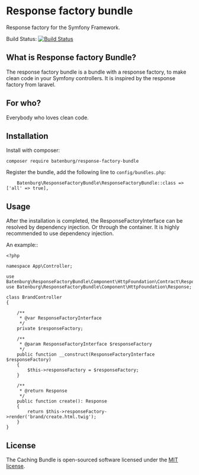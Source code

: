 # Response factory bundle

Response factory for the Symfony Framework.

Build Status: [![Build Status](https://travis-ci.org/doctrine/DoctrineBundle.svg?branch=master)](https://travis-ci.org/batenburg/response-factory-bundle.svg?branch=master)

## What is Response factory Bundle?

The response factory bundle is a bundle with a response factory, to make clean code in your Symfony controllers.
It is inspired by the response factory from laravel.

## For who?

Everybody who loves clean code.

## Installation

Install with composer:
```
composer require batenburg/response-factory-bundle
```

Register the bundle, add the following line to `config/bundles.php`:
```
    Batenburg\ResponseFactoryBundle\ResponseFactoryBundle::class => ['all' => true],
```

## Usage

After the installation is completed, the ResponseFactoryInterface can be resolved by dependency injection.
Or through the container. It is highly recommended to use dependency injection.

An example::

    <?php
    
    namespace App\Controller;
    
    use Batenburg\ResponseFactoryBundle\Component\HttpFoundation\Contract\ResponseFactoryInterface;
    use Batenburg\ResponseFactoryBundle\Component\HttpFoundation\Response;
    
    class BrandController
    {
    
        /**
         * @var ResponseFactoryInterface
         */
        private $responseFactory;
    
        /**
         * @param ResponseFactoryInterface $responseFactory
         */
        public function __construct(ResponseFactoryInterface $responseFactory)
        {
            $this->responseFactory = $responseFactory;
        }
    
        /**
         * @return Response
         */
        public function create(): Response
        {
            return $this->responseFactory->render('brand/create.html.twig');
        }
    }

## License

The Caching Bundle is open-sourced software licensed under the [MIT license](LICENSE.md).
